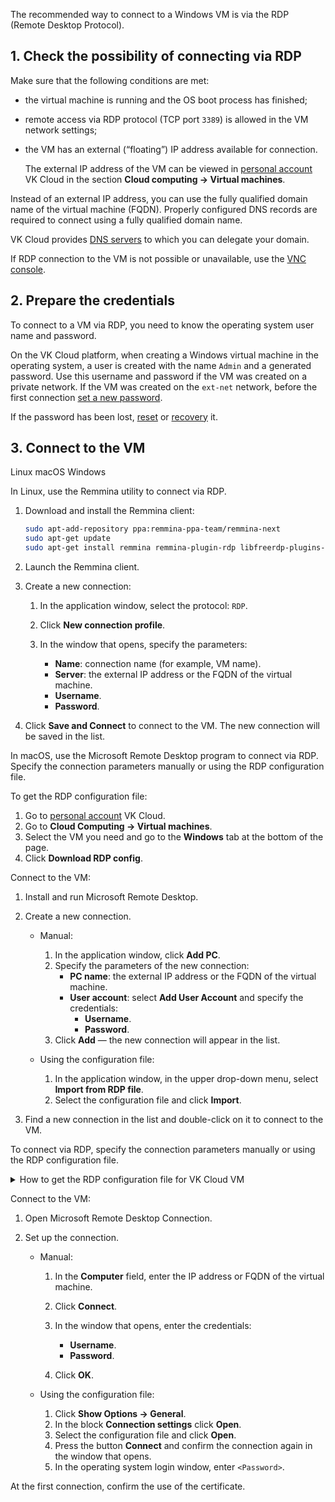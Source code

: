 The recommended way to connect to a Windows VM is via the RDP (Remote Desktop Protocol).

## 1. Check the possibility of connecting via RDP

Make sure that the following conditions are met:

- the virtual machine is running and the OS boot process has finished;
- remote access via RDP protocol (TCP port `3389`) is allowed in the VM network settings;
- the VM has an external (“floating”) IP address available for connection.

   <info>

   The external IP address of the VM can be viewed in [personal account](https://mcs.mail.ru/app/en/) VK Cloud in the section **Cloud computing → Virtual machines**.

   </info>

Instead of an external IP address, you can use the fully qualified domain name of the virtual machine (FQDN). Properly configured DNS records are required to connect using a fully qualified domain name.

<info>

VK Cloud provides [DNS servers](/en/networks/dns/publicdns) to which you can delegate your domain.

</info>

If RDP connection to the VM is not possible or unavailable, use the [VNC console](../../vm-console#the-vnc-console).

## 2. Prepare the credentials

To connect to a VM via RDP, you need to know the operating system user name and password.

On the VK Cloud platform, when creating a Windows virtual machine in the operating system, a user is created with the name `Admin` and a generated password. Use this username and password if the VM was created on a private network. If the VM was created on the `ext-net` network, before the first connection [set a new password](../../vm-manage#setting-and-changing-a-password).

If the password has been lost, [reset](../../vm-manage#setting-and-changing-a-password) or [recovery](../../vm-manage#password-recovery) it.

## 3. Connect to the VM

<tabs>
<tablist>
<tab>Linux</tab>
<tab>macOS</tab>
<tab>Windows</tab>
</tablist>
<tabpanel>

In Linux, use the Remmina utility to connect via RDP.

1. Download and install the Remmina client:

   ```bash
   sudo apt-add-repository ppa:remmina-ppa-team/remmina-next
   sudo apt-get update
   sudo apt-get install remmina remmina-plugin-rdp libfreerdp-plugins-standard
   ```

2. Launch the Remmina client.
3. Create a new connection:

   1. In the application window, select the protocol: `RDP`.
   2. Click **New connection profile**.
   3. In the window that opens, specify the parameters:

      - **Name**: connection name (for example, VM name).
      - **Server**: the external IP address or the FQDN of the virtual machine.
      - **Username**.
      - **Password**.

4. Click **Save and Connect** to connect to the VM. The new connection will be saved in the list.

</tabpanel>
<tabpanel>

In macOS, use the Microsoft Remote Desktop program to connect via RDP. Specify the connection parameters manually or using the RDP configuration file.

To get the RDP configuration file:

1. Go to [personal account](https://mcs.mail.ru/app/en) VK Cloud.
2. Go to **Cloud Computing → Virtual machines**.
3. Select the VM you need and go to the **Windows** tab at the bottom of the page.
4. Click **Download RDP config**.

Connect to the VM:

1. Install and run Microsoft Remote Desktop.
2. Create a new connection.

   - Manual:

      1. In the application window, click **Add PC**.
      2. Specify the parameters of the new connection:
         - **PC name**: the external IP address or the FQDN of the virtual machine.
         - **User account**: select **Add User Account** and specify the credentials:
            - **Username**.
            - **Password**.
      3. Click **Add** — the new connection will appear in the list.

   - Using the configuration file:

      1. In the application window, in the upper drop-down menu, select **Import from RDP file**.
      2. Select the configuration file and click **Import**.

3. Find a new connection in the list and double-click on it to connect to the VM.

</tabpanel>
<tabpanel>

To connect via RDP, specify the connection parameters manually or using the RDP configuration file.

<details>
<summary>How to get the RDP configuration file for VK Cloud VM</summary>

1. Go to [personal account](https://mcs.mail.ru/app/en) VK Cloud.
2. Go to **Cloud Computing → Virtual machines**.
3. Click on the name of the VM you need to go to the VM page.
3. Go to the **General information** tab and select the **Windows** tab at the bottom of the page.
4. Click **Download RDP config**.

</details>

Connect to the VM:

1. Open Microsoft Remote Desktop Connection.
2. Set up the connection.

   - Manual:

      1. In the **Computer** field, enter the IP address or FQDN of the virtual machine.
      2. Click **Connect**.
      3. In the window that opens, enter the credentials:

         - **Username**.
         - **Password**.

      4. Click **OK**.

   - Using the configuration file:

      1. Click **Show Options → General**.
      2. In the block **Connection settings** click **Open**.
      3. Select the configuration file and click **Open**.
      4. Press the button **Connect** and confirm the connection again in the window that opens.
      5. In the operating system login window, enter `<Password>`.

</tabpanel>
</tabs>

<info>

At the first connection, confirm the use of the certificate.

</info>
